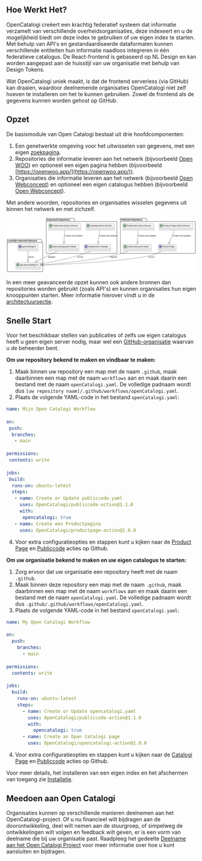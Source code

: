 ## Hoe Werkt Het?

OpenCatalogi creëert een krachtig federatief systeem dat informatie verzamelt van verschillende overheidsorganisaties, deze indexeert en u de mogelijkheid biedt om deze index te gebruiken of uw eigen index te starten. Met behulp van API's en gestandaardiseerde dataformaten kunnen verschillende entiteiten hun informatie naadloos integreren in één federatieve catalogus. De React-frontend is gebaseerd op NL Design en kan worden aangepast aan de huisstijl van uw organisatie met behulp van Design Tokens.

Wat OpenCatalogi uniek maakt, is dat de frontend serverless (via GitHub) kan draaien, waardoor deelnemende organisaties OpenCatalogi niet zelf hoeven te installeren om het te kunnen gebruiken. Zowel de frontend als de gegevens kunnen worden gehost op GitHub.

## Opzet
De basismodule van Open Catalogi bestaat uit drie hoofdcomponenten:

1. Een genetwerkte omgeving voor het uitwisselen van gegevens, met een eigen [zoekpagina](https://opencatalogi.nl/).
2. Repositories die informatie leveren aan het netwerk (bijvoorbeeld [Open WOO](https://github.com/ConductionNL/woo-website-template)) en optioneel een eigen pagina hebben (bijvoorbeeld [https://openwoo.app/](https://openwoo.app/)).
3. Organisaties die informatie leveren aan het netwerk (bijvoorbeeld [Open Webconcept](https://github.com/OpenWebconcept)) en optioneel een eigen catalogus hebben (bijvoorbeeld [Open Webconcept](https://openwebconcept.github.io/.github/)).

Met andere woorden, repositories en organisaties wisselen gegevens uit binnen het netwerk en met zichzelf.

![UML Diagram van OpenCatalogi](https://raw.githubusercontent.com/OpenCatalogi/.github/main/docs/handleidingen/architectuur_basic.svg "UML Diagram van OpenCatalogi")

In een meer geavanceerde opzet kunnen ook andere bronnen dan repositories worden gebruikt (zoals API's) en kunnen organisaties hun eigen knooppunten starten. Meer informatie hierover vindt u in de [architectuursectie](https://documentatie.opencatalogi.nl/pages/Handleidingen/Architectuur).

## Snelle Start
Voor het beschikbaar stellen van publicaties of zelfs uw eigen catalogus heeft u geen eigen server nodig, maar wel een [GitHub-organisatie](https://docs.github.com/en/organizations/collaborating-with-groups-in-organizations/creating-a-new-organization-from-scratch) waarvan u de beheerder bent.

**Om uw repository bekend te maken en vindbaar te maken:**
1. Maak binnen uw repository een map met de naam `.github`, maak daarbinnen een map met de naam `workflows` aan en maak daarin een bestand met de naam `openCatalogi.yaml`. De volledige padnaam wordt dus `[uw repository naam]/.github/workflows/openCatalogi.yaml`.
3. Plaats de volgende YAML-code in het bestand `openCatalogi.yaml`:

```yaml
name: Mijn Open Catalogi Workflow

on:
 push:
  branches:
   - main

permissions:
 contents: write

jobs:
 build:
  runs-on: ubuntu-latest
  steps:
   - name: Create or Update publiccode.yaml
     uses: OpenCatalogi/publiccode-action@1.1.0
     with:
      opencatalogi: true
   - name: Create een Productpagina
     uses: OpenCatalogi/productpage-action@1.0.0
````
4. Voor extra configuratieopties en stappen kunt u kijken naar de [Product Page](https://github.com/marketplace/actions/create-an-product-page) en [Publiccode](https://github.com/marketplace/actions/create-or-update-publiccode-yaml) acties op Github.

**Om uw organisatie bekend te maken en uw eigen catalogus te starten:**

1. Zorg ervoor dat uw organisatie een repository heeft met de naam `.github`.
2. Maak binnen deze repository een map met de naam `.github`, maak daarbinnen een map met de naam `workflows` aan en maak daarin een bestand met de naam `openCatalogi.yaml`. De volledige padnaam wordt dus `.github/.github/workflows/openCatalogi.yaml`.
3. Plaats de volgende YAML-code in het bestand `openCatalogi.yaml`:
````yaml
name: My Open Catalogi Workflow

on:
  push:
    branches:
      - main

permissions:
  contents: write

jobs:
  build:
    runs-on: ubuntu-latest
    steps:              
      - name: Create or Update opencatalogi.yaml
        uses: OpenCatalogi/publiccode-action@1.1.0
        with:
          opencatalogi: true
      - name: Create an Open Catalogi page
        uses: OpenCatalogi/opencatalogi-action@1.0.0
````
4. Voor extra configuratieopties en stappen kunt u kijken naar de [Catalogi Page](https://github.com/marketplace/actions/create-an-open-catalogi-page) en [Publiccode](https://github.com/marketplace/actions/create-or-update-publiccode-yaml) acties op Github.

Voor meer details, het installeren van een eigen index en het afschermen van toegang zie [Installatie](https://documentatie.opencatalogi.nl/pages/Handleidingen/Installatie).

## Meedoen aan Open Catalogi

Organisaties kunnen op verschillende manieren deelnemen aan het OpenCatalogi-project. Of u nu financieel wilt bijdragen aan de doorontwikkeling, deel wilt nemen aan de stuurgroep, of simpelweg de ontwikkelingen wilt volgen en feedback wilt geven, er is een vorm van deelname die bij uw organisatie past. Raadpleeg het gedeelte <a href="https://documentatie.opencatalogi.nl/pages/Handleidingen/Deelnemen">Deelname aan het Open Catalogi Project</a>
 voor meer informatie over hoe u kunt aansluiten en bijdragen.
